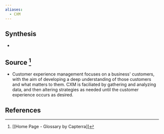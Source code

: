 ```yaml
---
aliases:
  - CXM
---
```

## Synthesis
- 
## Source [^1]
- Customer experience management focuses on a business' customers, with the aim of developing a deep understanding of those customers and what matters to them. CXM is faciliated by gathering and analyzing data, and then altering strategies as needed until the customer experience occurs as desired.
## References

[^1]: [[Home Page - Glossary by Capterra]]